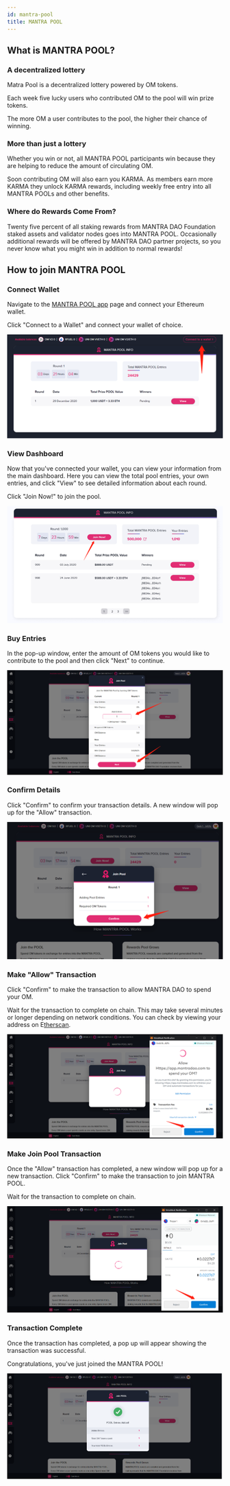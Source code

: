 ```yaml
---
id: mantra-pool
title: MANTRA POOL
---
```


## What is MANTRA POOL?

### A decentralized lottery

Matra Pool is a decentralized lottery powered by OM tokens.

Each week five lucky users who contributed OM to the pool will win prize tokens.

The more OM a user contributes to the pool, the higher their chance of winning. 

### More than just a lottery

Whether you win or not, all MANTRA POOL participants win because they are helping to reduce the amount of circulating OM.

Soon contributing OM will also earn you KARMA. As members earn more KARMA they unlock KARMA rewards, including weekly free entry into all MANTRA POOLs and other benefits.

### Where do Rewards Come From?

Twenty five percent of all staking rewards from MANTRA DAO Foundation staked assets and validator nodes goes into MANTRA POOL. Occasionally additional rewards will be offered by MANTRA DAO partner projects, so you never know what you might win in addition to normal rewards! 

## How to join MANTRA POOL

### Connect Wallet

Navigate to the [MANTRA POOL app](https://app.mantradao.com/mantra-pool) page and connect your Ethereum wallet.

Click "Connect to a Wallet" and connect your wallet of choice.

![](../../static/img/mantra-pool/00.png)

### View Dashboard

Now that you've connected your wallet, you can view your information from the main dashboard. Here you can view the total pool entries, your own entries, and click "View" to see detailed information about each round.

Click "Join Now!" to join the pool.

![](../../static/img/mantra-pool/01.png)

### Buy Entries

In the pop-up window, enter the amount of OM tokens you would like to contribute to the pool and then click "Next" to continue.

![](../../static/img/mantra-pool/02.png)

### Confirm Details

Click "Confirm" to confirm your transaction details. A new window will pop up for the "Allow" transaction.

![](../../static/img/mantra-pool/03.png)

### Make "Allow" Transaction

Click "Confirm" to make the transaction to allow MANTRA DAO to spend your OM.  

Wait for the transaction to complete on chain. This may take several minutes or longer depending on network conditions. You can check by viewing your address on E[therscan](https://etherscan.io/).

![](../../static/img/mantra-pool/04.png)

### Make Join Pool Transaction

Once the "Allow" transaction has completed, a new window will pop up for a new transaction. Click "Confirm" to make the transaction to join MANTRA POOL.  

Wait for the transaction to complete on chain.  

![](../../static/img/mantra-pool/05.png)


### Transaction Complete

Once the transaction has completed, a pop up will appear showing the transaction was successful.

Congratulations, you've just joined the MANTRA POOL!

![](../../static/img/mantra-pool/06.png)